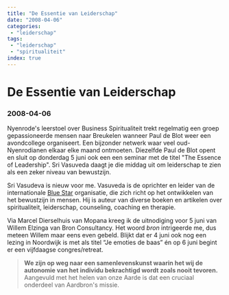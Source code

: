 ```yaml
---
title: "De Essentie van Leiderschap"
date: "2008-04-06"
categories:
 - "leiderschap"
tags:
 - "leiderschap"
 - "spiritualiteit"
index: true
---
```

# De Essentie van Leiderschap
### 2008-04-06

Nyenrode's leerstoel over Business Spiritualiteit trekt regelmatig een groep gepassioneerde mensen naar Breukelen wanneer Paul de Blot weer een avondcollege organiseert. Een bijzonder netwerk waar veel oud-Nyenrodianen elkaar elke maand ontmoeten. Diezelfde Paul de Blot opent en sluit op donderdag 5 juni ook een een seminar met de titel "The Essence of Leadership". Sri Vasuveda daagt je die middag uit om leiderschap te zien als een zeker niveau van bewustzijn.

Sri Vasudeva is nieuw voor me. Vasuveda is de oprichter en leider van de internationale [Blue Star](http://www.bluestarholland.nl/) organisatie, die zich richt op het ontwikkelen van het bewustzijn in mensen. Hij is auteur van diverse boeken en artikelen over spiritualiteit, leiderschap, counseling, coaching en therapie.

Via Marcel Dierselhuis van Mopana kreeg ik de uitnodiging voor 5 juni van Willem Elzinga van Bron Consultancy. Het woord *bron* intrigeerde me, dus meteen Willem maar eens even gebeld. Blijkt dat er 4 juni ook nog een lezing in Noordwijk is met als titel “Je emoties de baas” én op 6 juni begint er een vijfdaagse congres/retreat.
> **We zijn op weg naar een samenlevenskunst waarin het wij de autonomie van het individu bekrachtigd wordt zoals nooit tevoren.** Aangevuld met het helen van onze Aarde is dat een cruciaal onderdeel van Aardbron's missie.
